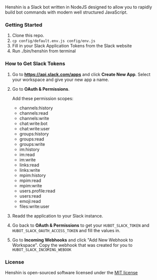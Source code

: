 Henshin is a Slack bot written in NodeJS designed to allow you to rapidly build bot commands with modern well structured JavaScript.

### Getting Started
1. Clone this repo.
2. `cp config/default.env.js config/env.js`
3. Fill in your Slack Application Tokens from the Slack website
4. Run ./bin/henshin from terminal

### How to Get Slack Tokens
1. Go to **<https://api.slack.com/apps>** and click **Create New App**. Select your workspace and give your new app a name.
2. Go to **OAuth & Permissions**.

    Add these permission scopes:
    - channels:history
    - channels:read
    - channels:write
    - chat:write:bot
    - chat:write:user
    - groups:history
    - groups:read
    - groups:write
    - im:history
    - im:read
    - im:write
    - links:read
    - links:write
    - mpim:history
    - mpim:read
    - mpim:write
    - users.profile:read
    - users:read
    - emoji:read
    - files:write:user
3. Readd the application to your Slack instance.
4. Go back to  **OAuth & Permissions** to get your `HUBOT_SLACK_TOKEN` and `HUBOT_SLACK_OAUTH_ACCESS_TOKEN` and fill the values in.
5. Go to **Incoming Webhooks** and click "Add New Webhook to Workspace". Copy the webhook that was created for you to `HUBOT_SLACK_INCOMING_WEBOOK`

### License

Henshin is open-sourced software licensed under the [MIT license](http://opensource.org/licenses/MIT)
